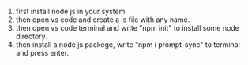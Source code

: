 1. first install node js in your system.
2. then open vs code and create a js file with any name.
3. then open vs code terminal and write "npm init" to install some node directory.
4. then install a node js packege, write "npm i prompt-sync" to terminal and press enter.

